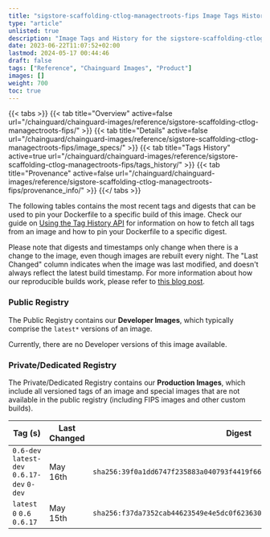 ```yaml
---
title: "sigstore-scaffolding-ctlog-managectroots-fips Image Tags History"
type: "article"
unlisted: true
description: "Image Tags and History for the sigstore-scaffolding-ctlog-managectroots-fips Chainguard Image"
date: 2023-06-22T11:07:52+02:00
lastmod: 2024-05-17 00:44:46
draft: false
tags: ["Reference", "Chainguard Images", "Product"]
images: []
weight: 700
toc: true
---
```


{{< tabs >}}
{{< tab title="Overview" active=false url="/chainguard/chainguard-images/reference/sigstore-scaffolding-ctlog-managectroots-fips/" >}}
{{< tab title="Details" active=false url="/chainguard/chainguard-images/reference/sigstore-scaffolding-ctlog-managectroots-fips/image_specs/" >}}
{{< tab title="Tags History" active=true url="/chainguard/chainguard-images/reference/sigstore-scaffolding-ctlog-managectroots-fips/tags_history/" >}}
{{< tab title="Provenance" active=false url="/chainguard/chainguard-images/reference/sigstore-scaffolding-ctlog-managectroots-fips/provenance_info/" >}}
{{</ tabs >}}

The following tables contains the most recent tags and digests that can be used to pin your Dockerfile to a specific build of this image. Check our guide on [Using the Tag History API](/chainguard/chainguard-images/using-the-tag-history-api/) for information on how to fetch all tags from an image and how to pin your Dockerfile to a specific digest.

Please note that digests and timestamps only change when there is a change to the image, even though images are rebuilt every night. The "Last Changed" column indicates when the image was last modified, and doesn't always reflect the latest build timestamp. For more information about how our reproducible builds work, please refer to [this blog post](https://www.chainguard.dev/unchained/reproducing-chainguards-reproducible-image-builds).

### Public Registry
The Public Registry contains our **Developer Images**, which typically comprise the `latest*` versions of an image.

Currently, there are no Developer versions of this image available.

### Private/Dedicated Registry
The Private/Dedicated Registry contains our **Production Images**, which include all versioned tags of an image and special images that are not available in the public registry (including FIPS images and other custom builds).

| Tag (s)                                      | Last Changed | Digest                                                                    |
|----------------------------------------------|--------------|---------------------------------------------------------------------------|
|  `0.6-dev` `latest-dev` `0.6.17-dev` `0-dev` | May 16th     | `sha256:39f0a1dd6747f235883a040793f4419f660638e33c92dd8d774c753db6c0fe1e` |
|  `latest` `0` `0.6` `0.6.17`                 | May 15th     | `sha256:f37da7352cab44623549e4e5dc0f62363021135fdabada819553e2a399545a96` |

